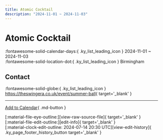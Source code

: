 ```yaml
---
title: Atomic Cocktail
description: "2024-11-01 ~ 2024-11-03"
---
```


# Atomic Cocktail 

:fontawesome-solid-calendar-days:{ .ky_list_leading_icon } 2024-11-01 ~ 2024-11-03  
:fontawesome-solid-location-dot:{ .ky_list_leading_icon } Birmingham  

## Contact

:fontawesome-solid-globe:{ .ky_list_leading_icon } <https://theswingera.co.uk/event/summer-ball>{ target='_blank' }  

---

[Add to Calendar](https://swing.news/ics/en/2024/uk/atomic-cocktail-2024.ics){ .md-button }

<div class="ky_page_footer" markdown>
<div class="ky_page_footer_trailing" markdown="span">
[:material-file-eye-outline:][view-raw-source-file]{ target='_blank' }
[:material-file-edit-outline:][edit-info]{ target='_blank' }
</div>
<div class="ky_page_footer_leading" markdown="span">
[:material-clock-edit-outline: 2024-07-14 20:30 UTC][view-edit-history]{ .ky_page_footer_history_button target='_blank' }
</div>
</div>

[view-raw-source-file]: https://github.com/swingdance/events/blob/main/2024/uk/atomic-cocktail-2024.json "View Raw Source File"
[edit-info]: https://github.com/swingdance/events/issues/new?assignees=&labels=update+event&projects=&template=03-update_entity.yml&title=%5B2024%2Fuk%5D%20Atomic%20Cocktail&region=uk&year=2024&id=atomic-cocktail-2024&name=Atomic%20Cocktail&org_id= "Edit Info"

[view-edit-history]: https://github.com/swingdance/events/commits/main/2024/uk/atomic-cocktail-2024.json "View Edit History"
